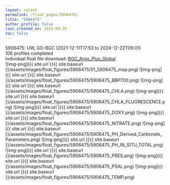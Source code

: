 ```yaml
---
layout: splash
permalink: /float_pages/5906475/
title: "5906475"
author_profile: false
last_created_on: 2025-09-30
toc: false
---
```

 
5906475: UW, GO-BGC (2021-12-11T17:53 to 2024-12-22T09:01)\
106 profiles completed\
Individual float file download: [BGC_Argo_Plus_Global](https://ftp.soest.hawaii.edu/bgc_argo_plus/Individual_Floats/outliers_removed/5906475_Sprof_processed.nc)\
![img-png]({{ site.url }}{{ site.baseurl }}/assets/images/float_figures/5906475/01_5906475_map.png)
![img-png]({{ site.url }}{{ site.baseurl }}/assets/images/float_figures/5906475/5906475_BBP700.png)
![img-png]({{ site.url }}{{ site.baseurl }}/assets/images/float_figures/5906475/5906475_CHLA.png)
![img-png]({{ site.url }}{{ site.baseurl }}/assets/images/float_figures/5906475/5906475_CHLA_FLUORESCENCE.png)
![img-png]({{ site.url }}{{ site.baseurl }}/assets/images/float_figures/5906475/5906475_DOXY.png)
![img-png]({{ site.url }}{{ site.baseurl }}/assets/images/float_figures/5906475/5906475_NITRATE.png)
![img-png]({{ site.url }}{{ site.baseurl }}/assets/images/float_figures/5906475/5906475_PH_Derived_Carbonate_Parameters.png)
![img-png]({{ site.url }}{{ site.baseurl }}/assets/images/float_figures/5906475/5906475_PH_IN_SITU_TOTAL.png)
![img-png]({{ site.url }}{{ site.baseurl }}/assets/images/float_figures/5906475/5906475_PRES.png)
![img-png]({{ site.url }}{{ site.baseurl }}/assets/images/float_figures/5906475/5906475_PSAL.png)
![img-png]({{ site.url }}{{ site.baseurl }}/assets/images/float_figures/5906475/5906475_TEMP.png)
